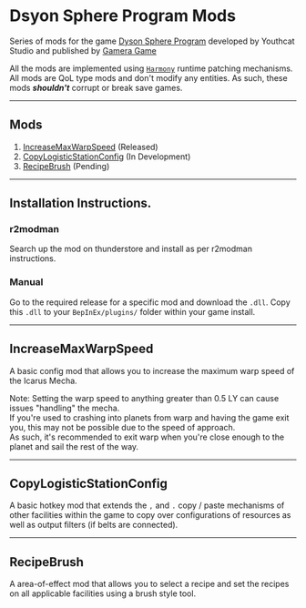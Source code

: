 # Dsyon Sphere Program Mods

Series of mods for the game [Dyson Sphere Program](https://store.steampowered.com/app/1366540/Dyson_Sphere_Program/) developed by Youthcat Studio and published by [Gamera Game](https://www.gameragame.com/)

All the mods are implemented using [`Harmony`](https://harmony.pardeike.net/articles/intro.html) runtime patching mechanisms.  
All mods are QoL type mods and don't modify any entities. As such, these mods **_shouldn't_** corrupt or break save games.

---

## Mods
1. [IncreaseMaxWarpSpeed](#IncreaseMaxWarpSpeed) (Released)
2. [CopyLogisticStationConfig](#CopyLogisticStationConfig) (In Development)
3. [RecipeBrush](#RecipeBrush) (Pending)

---

## Installation Instructions.

### r2modman
Search up the mod on thunderstore and install as per r2modman instructions.

### Manual
Go to the required release for a specific mod and download the `.dll`.
Copy this `.dll` to your `BepInEx/plugins/` folder within your game install.

---

## IncreaseMaxWarpSpeed

A basic config mod that allows you to increase the maximum warp speed of the Icarus Mecha.

Note: Setting the warp speed to anything greater than 0.5 LY can cause issues "handling" the mecha.  
If you're used to crashing into planets from warp and having the game exit you, this may not be possible due to the speed of approach.  
As such, it's recommended to exit warp when you're close enough to the planet and sail the rest of the way.

---

## CopyLogisticStationConfig

A basic hotkey mod that extends the `,` and `.` copy / paste mechanisms of other facilities within the game to copy over configurations of resources as well as output filters (if belts are connected).

---

## RecipeBrush

A area-of-effect mod that allows you to select a recipe and set the recipes on all applicable facilities using a brush style tool.